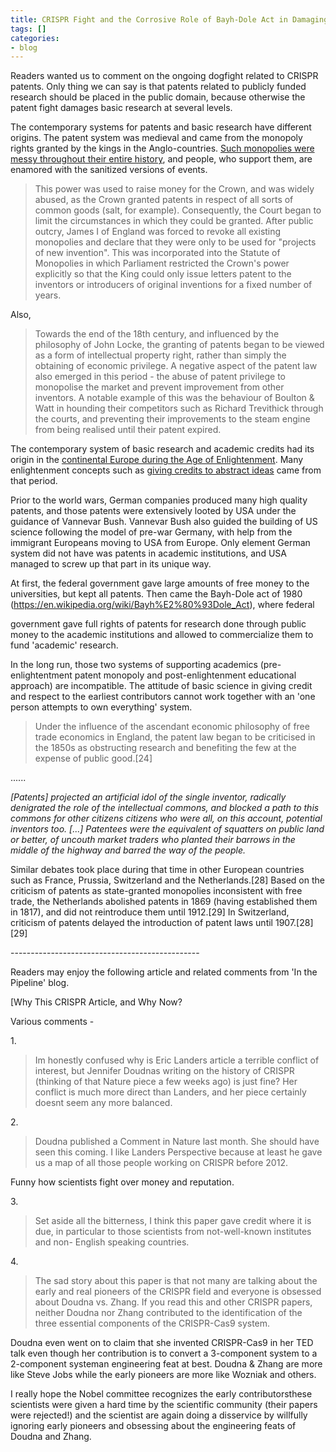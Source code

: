 ```yaml
---
title: CRISPR Fight and the Corrosive Role of Bayh-Dole Act in Damaging Basic Science
tags: []
categories:
- blog
---
```

Readers wanted us to comment on the ongoing dogfight related to CRISPR
patents. Only thing we can say is that patents related to publicly funded
research should be placed in the public domain, because otherwise the patent
fight damages basic research at several levels.
<!--more-->

The contemporary systems for patents and basic research have different
origins. The patent system was medieval and came from the monopoly rights
granted by the kings in the Anglo-countries. [Such monopolies were messy
throughout their entire
history](https://en.wikipedia.org/wiki/History_of_patent_law), and people, who
support them, are enamored with the sanitized versions of events.

> This power was used to raise money for the Crown, and was widely abused, as
the Crown granted patents in respect of all sorts of common goods (salt, for
example). Consequently, the Court began to limit the circumstances in which
they could be granted. After public outcry, James I of England was forced to
revoke all existing monopolies and declare that they were only to be used for
"projects of new invention". This was incorporated into the Statute of
Monopolies in which Parliament restricted the Crown's power explicitly so that
the King could only issue letters patent to the inventors or introducers of
original inventions for a fixed number of years.

Also,

> Towards the end of the 18th century, and influenced by the philosophy of
John Locke, the granting of patents began to be viewed as a form of
intellectual property right, rather than simply the obtaining of economic
privilege. A negative aspect of the patent law also emerged in this period -
the abuse of patent privilege to monopolise the market and prevent improvement
from other inventors. A notable example of this was the behaviour of Boulton &
Watt in hounding their competitors such as Richard Trevithick through the
courts, and preventing their improvements to the steam engine from being
realised until their patent expired.

The contemporary system of basic research and academic credits had its origin
in the [continental Europe during the Age of
Enlightenment](https://en.wikipedia.org/wiki/Romanticism). Many enlightenment
concepts such as [giving credits to abstract
ideas](https://en.wikipedia.org/wiki/Plagiarism) came from that period.

Prior to the world wars, German companies produced many high quality patents,
and those patents were extensively looted by USA under the guidance of
Vannevar Bush. Vannevar Bush also guided the building of US science following
the model of pre-war Germany, with help from the immigrant Europeans moving to
USA from Europe. Only element German system did not have was patents in
academic institutions, and USA managed to screw up that part in its unique
way.

At first, the federal government gave large amounts of free money to the
universities, but kept all patents. Then came the Bayh-Dole act of 1980
(https://en.wikipedia.org/wiki/Bayh%E2%80%93Dole_Act), where federal

government gave full rights of patents for research done through public money
to the academic institutions and allowed to commercialize them to fund
'academic' research.

In the long run, those two systems of supporting academics (pre-enlightentment
patent monopoly and post-enlightenment educational approach) are incompatible.
The attitude of basic science in giving credit and respect to the earliest
contributors cannot work together with an 'one person attempts to own
everything' system.

> Under the influence of the ascendant economic philosophy of free trade
economics in England, the patent law began to be criticised in the 1850s as
obstructing research and benefiting the few at the expense of public good.[24]

......

_[Patents] projected an artificial idol of the single inventor, radically
denigrated the role of the intellectual commons, and blocked a path to this
commons for other citizens citizens who were all, on this account, potential
inventors too. [...] Patentees were the equivalent of squatters on public land
or better, of uncouth market traders who planted their barrows in the middle
of the highway and barred the way of the people._

Similar debates took place during that time in other European countries such
as France, Prussia, Switzerland and the Netherlands.[28] Based on the
criticism of patents as state-granted monopolies inconsistent with free trade,
the Netherlands abolished patents in 1869 (having established them in 1817),
and did not reintroduce them until 1912.[29] In Switzerland, criticism of
patents delayed the introduction of patent laws until 1907.[28][29]

\-----------------------------------------------

Readers may enjoy the following article and related comments from 'In the
Pipeline' blog.

[Why This CRISPR Article, and Why Now?

Various comments -

1\.

> Im honestly confused why is Eric Landers article a terrible conflict of
interest, but Jennifer Doudnas writing on the history of CRISPR (thinking of
that Nature piece a few weeks ago) is just fine? Her conflict is much more
direct than Landers, and her piece certainly doesnt seem any more balanced.

2\.

> Doudna published a Comment in Nature last month. She should have seen this
coming. I like Landers Perspective because at least he gave us a map of all
those people working on CRISPR before 2012.

Funny how scientists fight over money and reputation.

3\.

> Set aside all the bitterness, I think this paper gave credit where it is
due, in particular to those scientists from not-well-known institutes and non-
English speaking countries.

4\.

> The sad story about this paper is that not many are talking about the early
and real pioneers of the CRISPR field and everyone is obsessed about Doudna
vs. Zhang. If you read this and other CRISPR papers, neither Doudna nor Zhang
contributed to the identification of the three essential components of the
CRISPR-Cas9 system.

Doudna even went on to claim that she invented CRISPR-Cas9 in her TED talk
even though her contribution is to convert a 3-component system to a
2-component systeman engineering feat at best. Doudna & Zhang are more like
Steve Jobs while the early pioneers are more like Wozniak and others.

I really hope the Nobel committee recognizes the early contributorsthese
scientists were given a hard time by the scientific community (their papers
were rejected!) and the scientist are again doing a disservice by willfully
ignoring early pioneers and obsessing about the engineering feats of Doudna
and Zhang.

